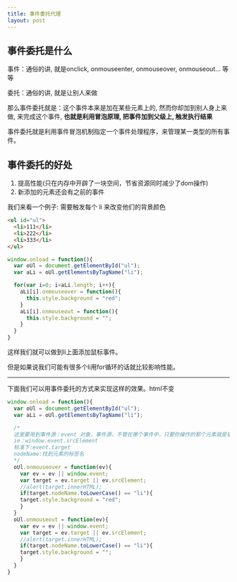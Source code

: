 ```yaml
---
title: 事件委托代理
layout: post
---
```



## 事件委托是什么

事件：通俗的讲, 就是onclick, onmouseenter, onmouseover, onmouseout... 等等

委托：通俗的讲, 就是让别人来做

那么事件委托就是：这个事件本来是加在某些元素上的, 然而你却加到别人身上来做, 来完成这个事件, **也就是利用冒泡原理, 把事件加到父级上, 触发执行结果**

事件委托就是利用事件冒泡机制指定一个事件处理程序，来管理某一类型的所有事件。


## 事件委托的好处

1. 提高性能(只在内存中开辟了一块空间，节省资源同时减少了dom操作)
2. 新添加的元素还会有之前的事件

我们来看一个例子:  需要触发每个 li 来改变他们的背景颜色

```html
<ul id="ul">
  <li>111</li>
  <li>222</li>
  <li>333</li>
</ul>
```


```js
window.onload = function(){
  var oUl = document.getElementById("ul");
  var aLi = oUl.getElementsByTagName("li");

  for(var i=0; i<aLi.length; i++){
    aLi[i].onmouseover = function(){
      this.style.background = "red";
    }
    aLi[i].onmouseout = function(){
      this.style.background = "";
    }
  }
}
```

这样我们就可以做到li上面添加鼠标事件。

但是如果说我们可能有很多个li用for循环的话就比较影响性能。

<hr />

下面我们可以用事件委托的方式来实现这样的效果。html不变

```js
window.onload = function(){
  var oUl = document.getElementById("ul");
  var aLi = oUl.getElementsByTagName("li");

  /*
  这里要用到事件源：event 对象，事件源，不管在哪个事件中，只要你操作的那个元素就是事件源。
  ie：window.event.srcElement
  标准下:event.target
  nodeName:找到元素的标签名
  */
  oUl.onmouseover = function(ev){
    var ev = ev || window.event;
    var target = ev.target || ev.srcElement;
    //alert(target.innerHTML);
    if(target.nodeName.toLowerCase() == "li"){
    target.style.background = "red";
    }
  }
  oUl.onmouseout = function(ev){
    var ev = ev || window.event;
    var target = ev.target || ev.srcElement;
    //alert(target.innerHTML);
    if(target.nodeName.toLowerCase() == "li"){
    target.style.background = "";
    }
  }
}
```



